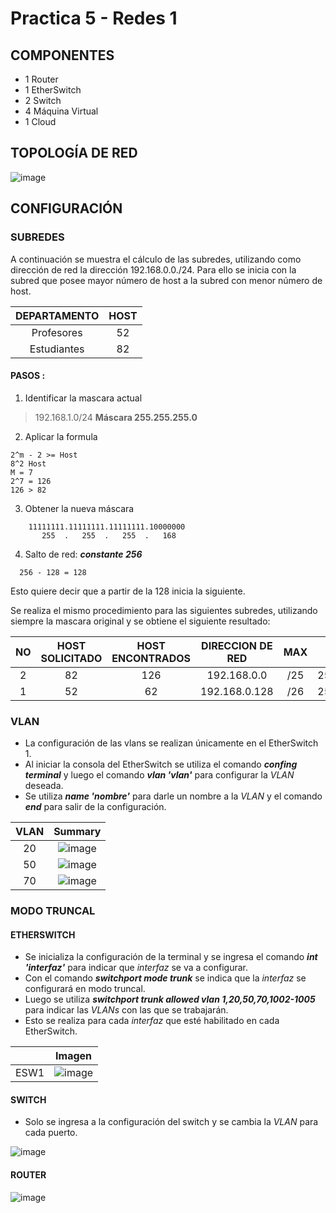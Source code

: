 # Practica 5 - Redes 1

## COMPONENTES 
* 1 Router
* 1 EtherSwitch
* 2 Switch
* 4 Máquina Virtual
* 1 Cloud

## TOPOLOGÍA DE RED
![image](https://user-images.githubusercontent.com/61027811/98431714-88059480-207d-11eb-909f-eb027141e708.png)

## CONFIGURACIÓN

### SUBREDES
A continuación se muestra el cálculo de las subredes, utilizando como dirección de red la dirección 192.168.0.0./24. Para ello se inicia con la subred que posee mayor número de host a la subred con menor número de host.

| DEPARTAMENTO | HOST |
|:------:|:-----------:|
| Profesores | 52 |
| Estudiantes | 82 |

#### PASOS :

1. Identificar la mascara actual

> 192.168.1.0/24
> **Máscara 255.255.255.0**

2. Aplicar la formula 
```
2^m - 2 >= Host 
8^2 Host
M = 7
2^7 = 126
126 > 82 
```
3. Obtener la nueva máscara
```
    11111111.11111111.11111111.10000000
       255  .   255  .   255  .   168
```

4. Salto de red: ***constante 256***

```
  256 - 128 = 128
```
  Esto quiere decir que a partir de la 128 inicia la siguiente.
  
Se realiza el mismo procedimiento para las siguientes subredes, utilizando siempre la mascara original y se obtiene el siguiente resultado:


| NO | HOST SOLICITADO | HOST ENCONTRADOS | DIRECCION DE RED | MAX | MASCARA PUNTEADA | PRIMERA IP | ULTIMA IP | DIRECCION DE BROADCAST | 
|:------:|:------:|:------:|:------:|:------:|:------:|:------:|:------:|:-----------:|
| 2 | 82 | 126 | 192.168.0.0 | /25 | 255.255.255.128 | 192.168.0.1 | 192.168.0.126 | 192.168.0.127 |
| 1 | 52 | 62 | 192.168.0.128 | /26 | 255.255.255.192 | 192.168.0.129 | 192.168.0.190 | 192.168.0.191 |



### VLAN
* La configuración de las vlans se realizan únicamente en el EtherSwitch 1.
* Al iniciar la consola del EtherSwitch se utiliza el comando ***confing terminal*** y luego el comando ***vlan 'vlan'*** para configurar la *VLAN* deseada.
*	Se utiliza ***name 'nombre'*** para darle un nombre a la *VLAN* y el comando ***end*** para salir de la configuración.

| VLAN | Summary |
|:------:|:-----------:|
| 20 | ![image](https://user-images.githubusercontent.com/61027811/98424204-a0ae8400-2056-11eb-8372-a3ca683d8a44.png) |
| 50 | ![image](https://user-images.githubusercontent.com/61027811/98424152-78bf2080-2056-11eb-9cfb-2414f8419e2f.png) |
| 70 | ![image](https://user-images.githubusercontent.com/61027811/98424174-8bd1f080-2056-11eb-811c-aff7c10f016d.png) |

### MODO TRUNCAL

#### ETHERSWITCH

* Se inicializa la configuración de la terminal y se ingresa el comando ***int 'interfaz'*** para indicar que *interfaz* se va a configurar.
*	Con el comando ***switchport mode trunk*** se indica que la *interfaz* se configurará en modo truncal.
*	Luego se utiliza ***switchport trunk allowed vlan 1,20,50,70,1002-1005*** para indicar las *VLANs* con las que se trabajarán.
* Esto se realiza para cada *interfaz* que esté habilitado en cada EtherSwitch.

|  | Imagen |
|:------:|:-----------:|
| ESW1 | ![image](https://user-images.githubusercontent.com/61027811/98431422-ba61c280-207a-11eb-8dac-cbd0f781c359.png) |

#### SWITCH

* Solo se ingresa a la configuración del switch y se cambia la *VLAN* para cada puerto.

![image](https://user-images.githubusercontent.com/61027811/98431807-504b1c80-207e-11eb-8b47-d1cfdaeaa82e.png)

#### ROUTER

![image](https://user-images.githubusercontent.com/61027811/98432755-192d3900-2087-11eb-849b-fbaac2e4a1c3.png)

